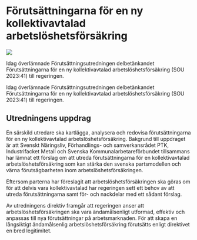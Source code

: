 # Förutsättningarna för en ny kollektivavtalad arbetslöshetsförsäkring

![](/contentassets/533e95b43d68406b86ed42d9188f3080/sou-2023-41-omslagets-framsida_200px.jpg?width=150&quality=85)

Idag överlämnade Förutsättningsutredningen delbetänkandet Förutsättningarna för en ny kollektivavtalad arbetslöshetsförsäkring (SOU 2023:41) till regeringen.

Idag överlämnade Förutsättningsutredningen delbetänkandet Förutsättningarna för en ny kollektivavtalad arbetslöshetsförsäkring (SOU 2023:41) till regeringen.

## Utredningens uppdrag

En särskild utredare ska kartlägga, analysera och redovisa förutsättningarna för en ny kollektivavtalad arbetslöshetsförsäkring. Bakgrund till uppdraget är att Svenskt Näringsliv, Förhandlings- och samverkansrådet PTK, Industrifacket Metall och Svenska Kommunalarbetareförbundet tillsammans har lämnat ett förslag om att utreda förutsättningarna för en kollektivavtalad arbetslöshetsförsäkring som kan stärka den svenska partsmodellen och värna förutsägbarheten inom arbetslöshetsförsäkringen.

Eftersom parterna har föreslagit att arbetslöshetsförsäkringen ska göras om för att delvis vara kollektivavtalad har regeringen sett ett behov av att utreda förutsättningarna samt för- och nackdelar med ett sådant förslag.

Av utredningens direktiv framgår att regeringen anser att arbetslöshetsförsäkringen ska vara ändamålsenligt utformad, effektiv och anpassas till nya förutsättningar på arbetsmarknaden. För att skapa en långsiktigt ändamålsenlig arbetslöshetsförsäkring förutsätts enligt direktivet en bred legitimitet.
